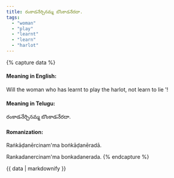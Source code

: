```yaml
---
title: రంకాడనేర్చినమ్మ బొంకాడనేరదా.
tags:
  - "woman"
  - "play"
  - "learnt"
  - "learn"
  - "harlot"
---
```


{% capture data %}
#### Meaning in English:
Will the woman who has learnt to play the harlot, not learn to lie '!

#### Meaning in Telugu:
రంకాడనేర్చినమ్మ బొంకాడనేరదా.

#### Romanization:
Raṅkāḍanērcinam'ma boṅkāḍanēradā.

Rankadanercinam'ma bonkadanerada.
{% endcapture %}

{{ data | markdownify }}

